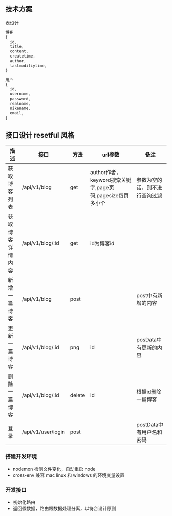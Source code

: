 ## 技术方案

表设计
```js
博客
{
  id,
  title,
  content,
  createtime,
  author,
  lastmodifiytime,
}
```

```js
用户
{
  id,
  username,
  password,
  realname,
  nikename,
  email,
}
```


## 接口设计 resetful 风格
描述|接口|方法|url参数|备注
--|--|--|--|--|
获取博客列表|/api/v1/blog  |get|author作者，keyword搜索关键字,page页码,pagesize每页多小个|参数为空的话，则不进行查询过滤
获取博客详情内容  |/api/v1/blog/:id  |get|id为博客id|
新增一篇博客  |/api/v1/blog |post||post中有新增的内容|
更新一篇博客  |/api/v1/blog/:id | png|id|posData中有更新的内容
删除一篇博客  |/api/v1/blog/:id |delete|id|根据id删除一篇博客
登录|/api/v1/user/login|post||postData中有用户名和密码


### 搭建开发环境
- nodemon 检测文件变化，自动重启 node
- cross-env 兼容 mac linux 和 windows 的环境变量设置


### 开发接口
- 初始化路由
- 返回假数据，路由跟数据处理分离，以符合设计原则